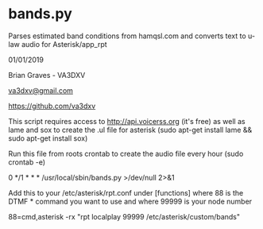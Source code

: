# bands.py

Parses estimated band conditions from hamqsl.com and converts text to u-law audio for Asterisk/app_rpt

01/01/2019

Brian Graves - VA3DXV

va3dxv@gmail.com

https://github.com/va3dxv

This script requires access to http://api.voicerss.org (it's free) as well as lame and sox to create the .ul file for asterisk (sudo apt-get install lame && sudo apt-get install sox)

Run this file from roots crontab to create the audio file every hour (sudo crontab -e)

0 */1 * * * /usr/local/sbin/bands.py >/dev/null 2>&1

Add this to your /etc/asterisk/rpt.conf under [functions] where 88 is the DTMF * command you want to use and where 99999 is your node number

88=cmd,asterisk -rx "rpt localplay 99999 /etc/asterisk/custom/bands"
